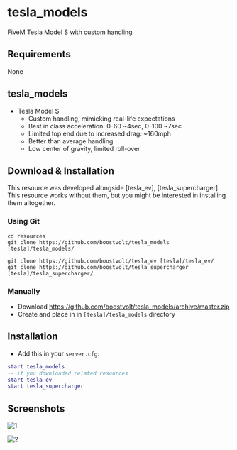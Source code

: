 # tesla_models

FiveM Tesla Model S with custom handling

## Requirements
None

## tesla_models

- Tesla Model S
    - Custom handling, mimicking real-life expectations
    - Best in class acceleration: 0-60 ~4sec, 0-100 ~7sec
    - Limited top end due to increased drag: ~160mph
    - Better than average handling
    - Low center of gravity, limited roll-over

## Download & Installation

This resource was developed alongside [tesla_ev], [tesla_supercharger]. This resource works without them, but you might be interested in installing them altogether.

### Using Git
```
cd resources
git clone https://github.com/boostvolt/tesla_models [tesla]/tesla_models/

git clone https://github.com/boostvolt/tesla_ev [tesla]/tesla_ev/
git clone https://github.com/boostvolt/tesla_supercharger [tesla]/tesla_supercharger/
```

### Manually
- Download https://github.com/boostvolt/tesla_models/archive/master.zip
- Create and place in in `[tesla]/tesla_models` directory

## Installation
- Add this in your `server.cfg`:

```lua
start tesla_models
-- if you downloaded related resources
start tesla_ev
start tesla_supercharger
```

## Screenshots

![1](https://github.com/Boostvolt/images/blob/master/4816cd-GTA5%202017-09-24%2021-08-07.jpg?raw=true)

![2](https://github.com/Boostvolt/images/blob/master/4816cd-GTA5%202017-09-24%2021-23-10.jpg?raw=true)


[wtf_ev]: https://github.com/boostvolt/tesla_ev
[wtf_tesla_supercharger]: https://github.com/boostvolt/tesla_supercharger
